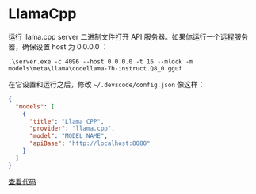 # LlamaCpp

运行 llama.cpp server 二进制文件打开 API 服务器。如果你运行一个远程服务器，确保设置 host 为 0.0.0.0 ：

```shell
.\server.exe -c 4096 --host 0.0.0.0 -t 16 --mlock -m models\meta\llama\codellama-7b-instruct.Q8_0.gguf
```

在它设置和运行之后，修改 `~/.devscode/config.json` 像这样：

```json title="config.json"
{
  "models": [
    {
      "title": "Llama CPP",
      "provider": "llama.cpp",
      "model": "MODEL_NAME",
      "apiBase": "http://localhost:8080"
    }
  ]
}
```

[查看代码](https://github.com/khulnasoft/devscode/blob/main/core/llm/llms/LlamaCpp.ts)
